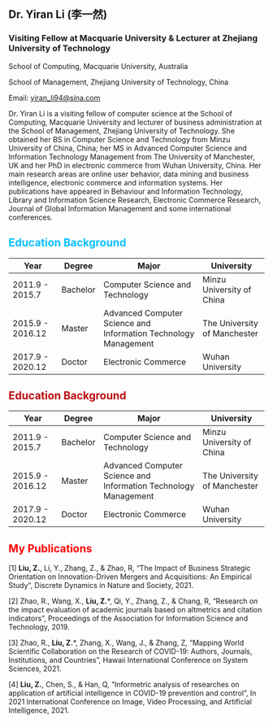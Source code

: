 <!--
 * @Author: yiran_li94@sina.com
 * @Date: 2022-06-01 23:18:09
 * @LastEditors: Yiran Li
 * @LastEditTime: 2022-06-02 13:19:52
 * @FilePath: /zhuozhuliu.github.io/index.md
-->

## Dr. Yiran Li (李一然)
### Visiting Fellow at Macquarie University & Lecturer at Zhejiang University of Technology

School of Computing, Macquarie University, Australia

School of Management, Zhejiang University of Technology, China

Email: yiran_li94@sina.com 

Dr. Yiran Li is a visiting fellow of computer science at the School of Computing, Macquarie University and lecturer of business administration at the School of Management, Zhejiang University of Technology. She obtained her BS in Computer Science and Technology from Minzu University of China, China; her MS in Advanced Computer Science and Information Technology Management from The University of Manchester, UK and her PhD in electronic commerce from Wuhan University, China. Her main research areas are online user behavior, data mining and business intelligence, electronic commerce and information systems. Her publications have appeared in Behaviour and Information Technology, Library and Information Science Research, Electronic Commerce Research, Journal of Global Information Management and some international conferences.

## <font color=deepskyblue> Education Background</font>

| Year | Degree | Major | University |
| ----- | ------ | ------- | -------- |
| 2011.9 - 2015.7 | Bachelor | Computer Science and Technology | Minzu University of China |
| 2015.9 - 2016.12 | Master | Advanced Computer Science and Information Technology Management | The University of Manchester |
| 2017.9 - 2020.12 | Doctor | Electronic Commerce | Wuhan University |

## <font color=babyblue> Education Background</font>

| Year | Degree | Major | University |
| ----- | ------ | ------- | -------- |
| 2011.9 - 2015.7 | Bachelor | Computer Science and Technology | Minzu University of China |
| 2015.9 - 2016.12 | Master | Advanced Computer Science and Information Technology Management | The University of Manchester |
| 2017.9 - 2020.12 | Doctor | Electronic Commerce | Wuhan University |

## <font color=red> My Publications</font>

[1] **Liu, Z.**, Li, Y., Zhang, Z., & Zhao, R, “The Impact of Business Strategic Orientation on Innovation-Driven Mergers and Acquisitions: An Empirical Study”, Discrete Dynamics in Nature and Society, 2021. <cr>

[2] Zhao, R., Wang, X., **Liu, Z.***, Qi, Y., Zhang, Z., & Chang, R, “Research on the impact evaluation of academic journals based on altmetrics and citation indicators”, Proceedings of the Association for Information Science and Technology, 2019. <cr>
 
[3] Zhao, R.,  **Liu, Z.***, Zhang, X., Wang, J., & Zhang, Z, “Mapping World Scientific Collaboration on the Research of COVID-19: Authors, Journals, Institutions, and Countries”,  Hawaii International Conference on System Sciences, 2021. <cr>
     
[4] **Liu, Z.**, Chen, S., & Han, Q, “Informetric analysis of researches on application of artificial intelligence in COVID-19 prevention and control”,  In 2021 International Conference on Image, Video Processing, and Artificial Intelligence, 2021. <cr>

